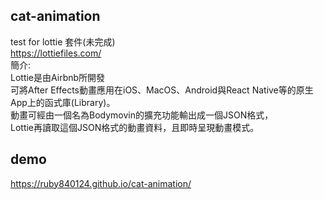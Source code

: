## cat-animation
test for lottie 套件(未完成)  
https://lottiefiles.com/  
簡介:  
Lottie是由Airbnb所開發  
可將After Effects動畫應用在iOS、MacOS、Android與React Native等的原生App上的函式庫(Library)。  
動畫可經由一個名為Bodymovin的擴充功能輸出成一個JSON格式，  
Lottie再讀取這個JSON格式的動畫資料，且即時呈現動畫模式。  

## demo
https://ruby840124.github.io/cat-animation/
